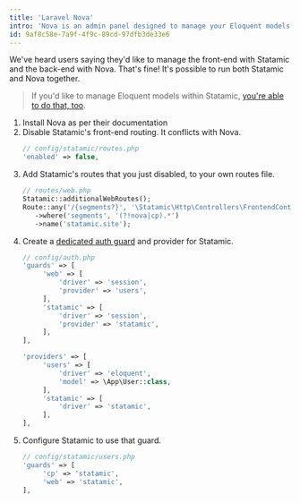 ```yaml
---
title: 'Laravel Nova'
intro: 'Nova is an admin panel designed to manage your Eloquent models and other things. It can work hand in hand with Statamic.'
id: 9af8c58e-7a9f-4f9c-89cd-97dfb3de33e6
---
```

We've heard users saying they'd like to manage the front-end with Statamic and the back-end with Nova.
That's fine! It's possible to run both Statamic and Nova together. 

> If you'd like to manage Eloquent models within Statamic, [you're able to do that, too](/extending/publish-forms).

1. Install Nova as per their documentation
2. Disable Statamic's front-end routing. It conflicts with Nova.
   ```php
   // config/statamic/routes.php
   'enabled' => false,
   ```
3. Add Statamic's routes that you just disabled, to your own routes file.
   ```php
   // routes/web.php
   Statamic::additionalWebRoutes();
   Route::any('/{segments?}', '\Statamic\Http\Controllers\FrontendController@index')
      ->where('segments', '(?!nova|cp).*')
      ->name('statamic.site');
   ```
4. Create a [dedicated auth guard](/knowledge-base/using-an-independent-authentication-guard) and provider for Statamic.
   ```php
   // config/auth.php
   'guards' => [
        'web' => [
            'driver' => 'session',
            'provider' => 'users',
        ],
        'statamic' => [
            'driver' => 'session',
            'provider' => 'statamic',
        ],
   ],
   
   'providers' => [
        'users' => [
            'driver' => 'eloquent',
            'model' => \App\User::class,
        ],
        'statamic' => [
            'driver' => 'statamic',
        ],
   ],
   ```
5. Configure Statamic to use that guard.
   ```php
   // config/statamic/users.php
   'guards' => [
        'cp' => 'statamic',
        'web' => 'statamic',
   ],
   ```
